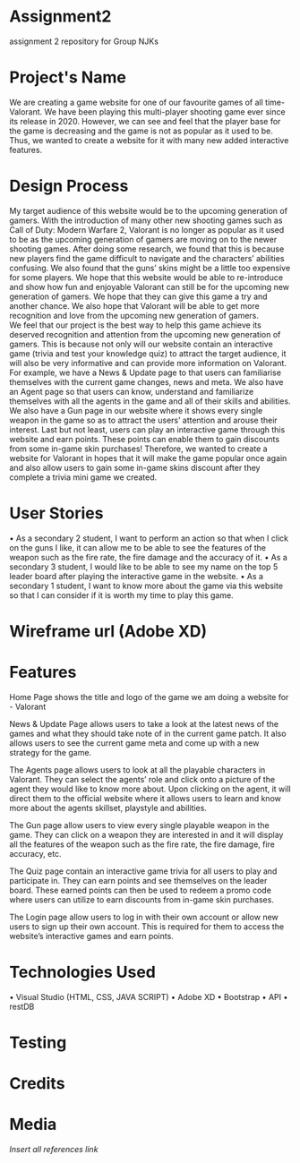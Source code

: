 # Assignment2

assignment 2 repository for Group NJKs

# Project's Name

We are creating a game website for one of our favourite games of all time- Valorant. We have been playing this multi-player shooting game ever since its release in 2020. However, we can see and feel that the player base for the game is decreasing and the game is not as popular as it used to be. Thus, we wanted to create a website for it with many new added interactive features.

# Design Process

My target audience of this website would be to the upcoming generation of gamers. With the introduction of many other new shooting games such as Call of Duty: Modern Warfare 2, Valorant is no longer as popular as it used to be as the upcoming generation of gamers are moving on to the newer shooting games.
After doing some research, we found that this is because new players find the game difficult to navigate and the characters’ abilities confusing. We also found that the guns’ skins might be a little too expensive for some players.
We hope that this website would be able to re-introduce and show how fun and enjoyable Valorant can still be for the upcoming new generation of gamers. We hope that they can give this game a try and another chance. We also hope that Valorant will be able to get more recognition and love from the upcoming new generation of gamers.  
We feel that our project is the best way to help this game achieve its deserved recognition and attention from the upcoming new generation of gamers. This is because not only will our website contain an interactive game (trivia and test your knowledge quiz) to attract the target audience, it will also be very informative and can provide more information on Valorant. For example, we have a News & Update page to that users can familiarise themselves with the current game changes, news and meta. We also have an Agent page so that users can know, understand and familiarize themselves with all the agents in the game and all of their skills and abilities. We also have a Gun page in our website where it shows every single weapon in the game so as to attract the users’ attention and arouse their interest. Last but not least, users can play an interactive game through this website and earn points. These points can enable them to gain discounts from some in-game skin purchases!
Therefore, we wanted to create a website for Valorant in hopes that it will make the game popular once again and also allow users to gain some in-game skins discount after they complete a trivia mini game we created.

# User Stories

• As a secondary 2 student, I want to perform an action so that when I click on the guns I like, it can allow me to be able to see the features of the weapon such as the fire rate, the fire damage and the accuracy of it.
• As a secondary 3 student, I would like to be able to see my name on the top 5 leader board after playing the interactive game in the website.
• As a secondary 1 student, I want to know more about the game via this website so that I can consider if it is worth my time to play this game.

# Wireframe url (Adobe XD)

# Features

Home Page shows the title and logo of the game we am doing a website for - Valorant

News & Update Page allows users to take a look at the latest news of the games and what they should take note of in the current game patch. It also allows users to see the current game meta and come up with a new strategy for the game.

The Agents page allows users to look at all the playable characters in Valorant. They can select the agents’ role and click onto a picture of the agent they would like to know more about. Upon clicking on the agent, it will direct them to the official website where it allows users to learn and know more about the agents skillset, playstyle and abilities.

The Gun page allow users to view every single playable weapon in the game. They can click on a weapon they are interested in and it will display all the features of the weapon such as the fire rate, the fire damage, fire accuracy, etc.

The Quiz page contain an interactive game trivia for all users to play and participate in. They can earn points and see themselves on the leader board. These earned points can then be used to redeem a promo code where users can utilize to earn discounts from in-game skin purchases.

The Login page allow users to log in with their own account or allow new users to sign up their own account. This is required for them to access the website’s interactive games and earn points.

# Technologies Used

• Visual Studio (HTML, CSS, JAVA SCRIPT)
• Adobe XD
• Bootstrap
• API
• restDB

# Testing

# Credits

# Media

_Insert all references link_
